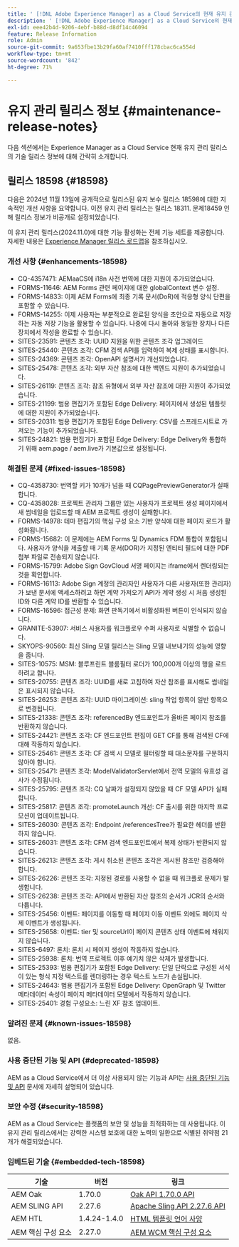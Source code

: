 ```yaml
---
title: ' [!DNL Adobe Experience Manager] as a Cloud Service의 현재 유지 관리 릴리스 정보입니다.'
description: ' [!DNL Adobe Experience Manager] as a Cloud Service의 현재 유지 관리 릴리스 정보입니다.'
exl-id: eee42b4d-9206-4ebf-b88d-d8df14c46094
feature: Release Information
role: Admin
source-git-commit: 9a653fbe13b29fa60af7410fff178cbac6ca554d
workflow-type: tm+mt
source-wordcount: '842'
ht-degree: 71%

---
```



# 유지 관리 릴리스 정보 {#maintenance-release-notes}

다음 섹션에서는 Experience Manager as a Cloud Service 현재 유지 관리 릴리스의 기술 릴리스 정보에 대해 간략히 소개합니다.

## 릴리스 18598 {#18598}

다음은 2024년 11월 13일에 공개적으로 릴리스된 유지 보수 릴리스 18598에 대한 지속적인 개선 사항을 요약합니다. 이전 유지 관리 릴리스는 릴리스 18311. 문제18459 인해 릴리스 정보가 비공개로 설정되었습니다.

이 유지 관리 릴리스(2024.11.0)에 대한 기능 활성화는 전체 기능 세트를 제공합니다. 자세한 내용은 [Experience Manager 릴리스 로드맵](https://experienceleague.adobe.com/ko/docs/experience-manager-release-information/aem-release-updates/update-releases-roadmap)을 참조하십시오.

### 개선 사항 {#enhancements-18598}

* CQ-4357471: AEMaaCS에 i18n 사전 번역에 대한 지원이 추가되었습니다.
* FORMS-11646: AEM Forms 관련 페이지에 대한 globalContext 변수 설정.
* FORMS-14833: 이제 AEM Forms에 최종 기록 문서(DoR)에 적응형 양식 단편을 포함할 수 있습니다.
* FORMS-14255: 이제 사용자는 부분적으로 완료된 양식을 초안으로 자동으로 저장하는 자동 저장 기능을 활용할 수 있습니다. 나중에 다시 돌아와 동일한 장치나 다른 장치에서 작성을 완료할 수 있습니다.
* SITES-23591: 콘텐츠 조각: UUID 지원을 위한 콘텐츠 조각 업그레이드
* SITES-25440: 콘텐츠 조각: CFM 검색 API를 입력하여 복제 상태를 표시합니다.
* SITES-24369: 콘텐츠 조각: OpenAPI 설명서가 개선되었습니다.
* SITES-25478: 콘텐츠 조각: 외부 자산 참조에 대한 백엔드 지원이 추가되었습니다.
* SITES-26119: 콘텐츠 조각: 참조 유형에서 외부 자산 참조에 대한 지원이 추가되었습니다.
* SITES-21199: 범용 편집기가 포함된 Edge Delivery: 페이지에서 생성된 템플릿에 대한 지원이 추가되었습니다.
* SITES-20311: 범용 편집기가 포함된 Edge Delivery: CSV를 스프레드시트로 가져오는 기능이 추가되었습니다.
* SITES-24821: 범용 편집기가 포함된 Edge Delivery: Edge Delivery와 통합하기 위해 aem.page / aem.live가 기본값으로 설정됩니다.

### 해결된 문제 {#fixed-issues-18598}

* CQ-4358730: 번역할 키가 10개가 넘을 때 CQPagePreviewGenerator가 실패합니다.
* CQ-4358028: 프로젝트 관리자 그룹만 있는 사용자가 프로젝트 생성 페이지에서 새 썸네일을 업로드할 때 AEM 프로젝트 생성이 실패합니다.
* FORMS-14978: 테마 편집기의 핵심 구성 요소 기반 양식에 대한 페이지 로드가 활성화됩니다.
* FORMS-15682: 이 문제에는 AEM Forms 및 Dynamics FDM 통합이 포함됩니다. 사용자가 양식을 제출할 때 기록 문서(DOR)가 지정된 엔티티 필드에 대한 PDF 첨부 파일로 전송되지 않습니다.
* FORMS-15799: Adobe Sign GovCloud 서명 페이지는 iframe에서 렌더링되는 것을 확인합니다.
* FORMS-16113: Adobe Sign 계정의 관리자인 사용자가 다른 사용자(또한 관리자)가 보낸 문서에 액세스하려고 하면 계약 가져오기 API가 계약 생성 시 처음 생성된 ID와 다른 계약 ID를 반환할 수 있습니다.
* FORMS-16596: 접근성 문제: 화면 판독기에서 비활성화된 버튼이 인식되지 않습니다.
* GRANITE-53907: 서비스 사용자를 워크플로우 수퍼 사용자로 식별할 수 없습니다.
* SKYOPS-90560: 최신 Sling 모델 릴리스는 Sling 모델 내보내기의 성능에 영향을 줍니다.
* SITES-10575: MSM: 블루프린트 블룸필터 로더가 100,000개 이상의 행을 로드하려고 합니다.
* SITES-20755: 콘텐츠 조각: UUID를 새로 고침하여 자산 참조를 표시해도 썸네일은 표시되지 않습니다.
* SITES-26253: 콘텐츠 조각: UUID 마이그레이션: sling 작업 항목이 일반 항목으로 변경됩니다.
* SITES-21338: 콘텐츠 조각: referencedBy 엔드포인트가 올바른 페이지 참조를 반환하지 않습니다.
* SITES-24421: 콘텐츠 조각: CF 엔드포인트 편집이 GET CF를 통해 검색된 CF에 대해 작동하지 않습니다.
* SITES-25461: 콘텐츠 조각: CF 검색 시 모델로 필터링할 때 대소문자를 구분하지 않아야 합니다.
* SITES-25471: 콘텐츠 조각: ModelValidatorServlet에서 전역 모델의 유효성 검사가 수정됩니다.
* SITES-25795: 콘텐츠 조각: CQ 날짜가 설정되지 않았을 때 CF 모델 API가 실패합니다.
* SITES-25817: 콘텐츠 조각: promoteLaunch 개선: CF 출시를 위한 마지막 프로모션이 업데이트됩니다.
* SITES-26030: 콘텐츠 조각: Endpoint /referencesTree가 필요한 헤더를 반환하지 않습니다.
* SITES-26031: 콘텐츠 조각: CFM 검색 엔드포인트에서 복제 상태가 반환되지 않습니다.
* SITES-26213: 콘텐츠 조각: 게시 취소된 콘텐츠 조각은 게시된 참조만 검증해야 합니다.
* SITES-26226: 콘텐츠 조각: 지정된 경로를 사용할 수 없을 때 워크플로 문제가 발생합니다.
* SITES-26238: 콘텐츠 조각: API에서 반환된 자산 참조의 순서가 JCR의 순서와 다릅니다.
* SITES-25456: 이벤트: 페이지를 이동할 때 페이지 이동 이벤트 외에도 페이지 삭제 이벤트가 생성됩니다.
* SITES-25658: 이벤트: tier 및 sourceUrl이 페이지 콘텐츠 상태 이벤트에 채워지지 않습니다.
* SITES-6497: 론치: 론치 시 페이지 생성이 작동하지 않습니다.
* SITES-25938: 론치: 번역 프로젝트 이후 예기치 않은 삭제가 발생합니다.
* SITES-25393: 범용 편집기가 포함된 Edge Delivery: 단일 단락으로 구성된 서식이 있는 형식 지정 텍스트를 렌더링하는 경우 텍스트 노드가 손실됩니다.
* SITES-24643: 범용 편집기가 포함된 Edge Delivery: OpenGraph 및 Twitter 메타데이터 속성이 페이지 메타데이터 모델에서 작동하지 않습니다.
* SITES-25401: 경험 구성요소: 느린 XF 참조 업데이트.

### 알려진 문제 {#known-issues-18598}

없음.

### 사용 중단된 기능 및 API {#deprecated-18598}

AEM as a Cloud Service에서 더 이상 사용되지 않는 기능과 API는 [사용 중단된 기능 및 API](/help/release-notes/deprecated-removed-features.md) 문서에 자세히 설명되어 있습니다.

### 보안 수정 {#security-18598}

AEM as a Cloud Service는 플랫폼의 보안 및 성능을 최적화하는 데 사용됩니다. 이 유지 관리 릴리스에서는 강력한 시스템 보호에 대한 노력의 일환으로 식별된 취약점 21개가 해결되었습니다.

### 임베드된 기술 {#embedded-tech-18598}

| 기술 | 버전 | 링크 |
|---|---|---|
| AEM Oak | 1.70.0 | [Oak API 1.70.0 API](https://www.javadoc.io/doc/org.apache.jackrabbit/oak-api/1.70.0/index.html) |
| AEM SLING API | 2.27.6 | [Apache Sling API 2.27.6 API](https://www.javadoc.io/doc/org.apache.sling/org.apache.sling.api/latest/index.html) |
| AEM HTL | 1.4.24-1.4.0 | [HTML 템플릿 언어 사양](https://github.com/adobe/htl-spec) |
| AEM 핵심 구성 요소 | 2.27.0 | [AEM WCM 핵심 구성 요소](https://github.com/adobe/aem-core-wcm-components) |

